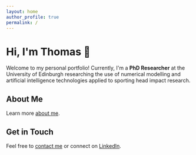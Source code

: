 ```yaml
---
layout: home
author_profile: true
permalink: /
---
```



# Hi, I'm Thomas 👋
Welcome to my personal portfolio! Currently, I'm a **PhD Researcher** at the University of Edinburgh researching the use of numerical modelling and artificial intelligence technologies applied to sporting head impact research.

<!-- ## Featured Projects
- [Project 1](https://example.com): A brief description of your project.
- [Project 2](https://example.com): Another project worth showcasing. -->

## About Me
Learn more [about me](/about/).

## Get in Touch
Feel free to [contact me](/contact/) or connect on [LinkedIn](https://www.linkedin.com/in/thomas-aston-85580a19b/).
